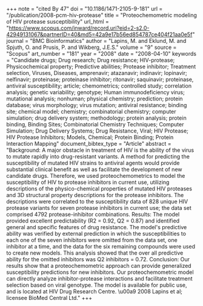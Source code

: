 +++
note = "cited By 47"
doi = "10.1186/1471-2105-9-181"
url = "/publication/2008-pcm-hiv-protease"
title = "Proteochemometric modeling of HIV protease susceptibility"
url_html = "https://www.scopus.com/inward/record.uri?eid=2-s2.0-42949131067&partnerID=40&md5=42a9e17b56ed854787ce404f21aa0e5f"
journal = "BMC Bioinformatics"
author = "Lapins, M. and Eklund, M. and Spjuth, O. and Prusis, P. and Wikberg, J.E.S."
volume = "9"
source = "Scopus"
art_number = "181"
year = "2008"
date = "2008-04-10"
keywords = "Candidate drugs;  Drug research;  Drug resistance;  HIV-protease;  Physicochemical property;  Predictive abilities;  Protease inhibitor;  Treatment selection, Viruses, Diseases, amprenavir;  atazanavir;  indinavir;  lopinavir;  nelfinavir;  proteinase;  proteinase inhibitor;  ritonavir;  saquinavir;  proteinase, antiviral susceptibility;  article;  chemometrics;  controlled study;  correlation analysis;  genetic variability;  genotype;  Human immunodeficiency virus;  mutational analysis;  nonhuman;  physical chemistry;  prediction;  protein database;  virus morphology;  virus mutation;  antiviral resistance;  binding site;  chemical model;  chemistry;  combinatorial chemistry;  computer simulation;  drug delivery system;  methodology;  protein analysis;  protein binding, Binding Sites;  Combinatorial Chemistry Techniques;  Computer Simulation;  Drug Delivery Systems;  Drug Resistance, Viral;  HIV Protease;  HIV Protease Inhibitors;  Models, Chemical;  Protein Binding;  Protein Interaction Mapping"
document_bibtex_type = "Article"
abstract = "Background: A major obstacle in treatment of HIV is the ability of the virus to mutate rapidly into drug-resistant variants. A method for predicting the susceptibility of mutated HIV strains to antiviral agents would provide substantial clinical benefit as well as facilitate the development of new candidate drugs. Therefore, we used proteochemometrics to model the susceptibility of HIV to protease inhibitors in current use, utilizing descriptions of the physico-chemical properties of mutated HIV proteases and 3D structural property descriptions for the protease inhibitors. The descriptions were correlated to the susceptibility data of 828 unique HIV protease variants for seven protease inhibitors in current use; the data set comprised 4792 protease-inhibitor combinations. Results: The model provided excellent predictability (R2 = 0.92, Q2 = 0.87) and identified general and specific features of drug resistance. The model's predictive ability was verified by external prediction in which the susceptibilities to each one of the seven inhibitors were omitted from the data set, one inhibitor at a time, and the data for the six remaining compounds were used to create new models. This analysis showed that the over all predictive ability for the omitted inhibitors was Q2 inhibitors = 0.72. Conclusion: Our results show that a proteochemometric approach can provide generalized susceptibility predictions for new inhibitors. Our proteochemometric model can directly analyze inhibitor-protease interactions and facilitate treatment selection based on viral genotype. The model is available for public use, and is located at HIV Drug Research Centre. \u00a9 2008 Lapins et al; licensee BioMed Central Ltd."
+++

